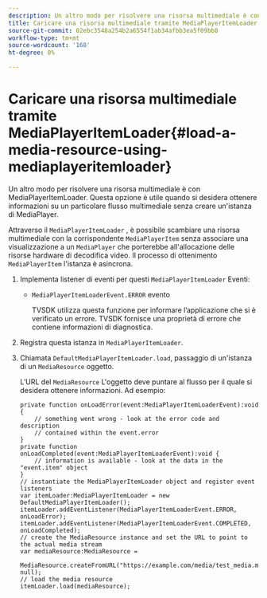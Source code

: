 ```yaml
---
description: Un altro modo per risolvere una risorsa multimediale è con MediaPlayerItemLoader. Questa opzione è utile quando si desidera ottenere informazioni su un particolare flusso multimediale senza creare un'istanza di MediaPlayer.
title: Caricare una risorsa multimediale tramite MediaPlayerItemLoader
source-git-commit: 02ebc3548a254b2a6554f1ab34afbb3ea5f09bb8
workflow-type: tm+mt
source-wordcount: '168'
ht-degree: 0%

---
```


# Caricare una risorsa multimediale tramite MediaPlayerItemLoader{#load-a-media-resource-using-mediaplayeritemloader}

Un altro modo per risolvere una risorsa multimediale è con MediaPlayerItemLoader. Questa opzione è utile quando si desidera ottenere informazioni su un particolare flusso multimediale senza creare un&#39;istanza di MediaPlayer.

Attraverso il `MediaPlayerItemLoader` , è possibile scambiare una risorsa multimediale con la corrispondente `MediaPlayerItem` senza associare una visualizzazione a un `MediaPlayer` che porterebbe all&#39;allocazione delle risorse hardware di decodifica video. Il processo di ottenimento `MediaPlayerItem` l&#39;istanza è asincrona.

1. Implementa listener di eventi per questi `MediaPlayerItemLoader` Eventi:

   * `MediaPlayerItemLoaderEvent.ERROR` evento

     TVSDK utilizza questa funzione per informare l’applicazione che si è verificato un errore. TVSDK fornisce una proprietà di errore che contiene informazioni di diagnostica.

1. Registra questa istanza in `MediaPlayerItemLoader`.
1. Chiamata `DefaultMediaPlayerItemLoader.load`, passaggio di un&#39;istanza di un `MediaResource` oggetto.

   L’URL del `MediaResource` L&#39;oggetto deve puntare al flusso per il quale si desidera ottenere informazioni. Ad esempio:

   ```
   private function onLoadError(event:MediaPlayerItemLoaderEvent):void { 
       // something went wrong - look at the error code and description 
       // contained within the event.error 
   } 
   private function onLoadCompleted(event:MediaPlayerItemLoaderEvent):void { 
       // information is available - look at the data in the "event.item" object 
   } 
   // instantiate the MediaPlayerItemLoader object and register event listeners 
   var itemLoader:MediaPlayerItemLoader = new DefaultMediaPlayerItemLoader(); 
   itemLoader.addEventListener(MediaPlayerItemLoaderEvent.ERROR, onLoadError); 
   itemLoader.addEventListener(MediaPlayerItemLoaderEvent.COMPLETED, onLoadCompleted); 
   // create the MediaResource instance and set the URL to point to the actual media stream 
   var mediaResource:MediaResource = 
     MediaResource.createFromURL("https://example.com/media/test_media.m3u8", null); 
   // load the media resource 
   itemLoader.load(mediaResource); 
   ```
